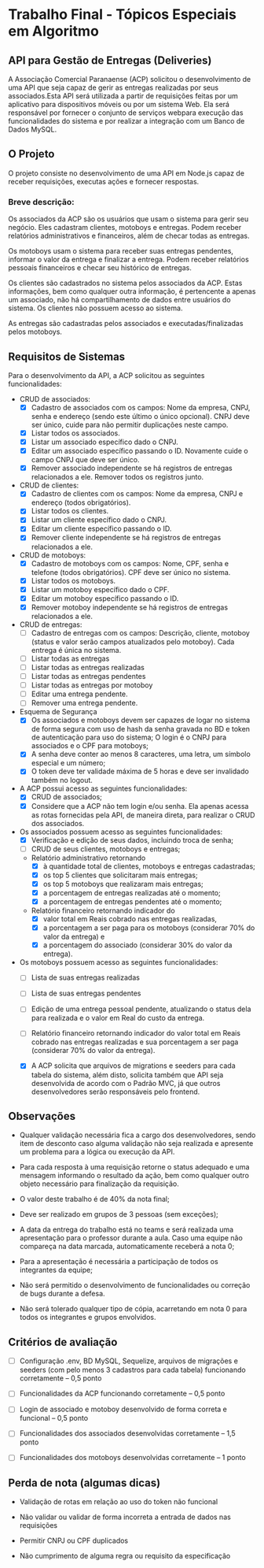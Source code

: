 # Trabalho Final - Tópicos Especiais em Algoritmo

## API para Gestão de Entregas (Deliveries)

A Associação Comercial Paranaense (ACP) solicitou o desenvolvimento de uma API que seja capaz de gerir as entregas realizadas por seus associados.Esta API será utilizada a partir de requisições feitas por um aplicativo para dispositivos móveis ou por um sistema Web. Ela será responsável  por fornecer  o  conjunto  de serviços  webpara  execução  das  funcionalidades  do sistema e por realizar a integração com um Banco de Dados MySQL.

## O Projeto

O  projeto consiste  no  desenvolvimento  de  uma  API  em  Node.js  capaz  de  receber requisições, executas ações e fornecer respostas. 

### Breve descrição:

Os associados da ACP são os usuários que usam o sistema para gerir seu negócio. Eles cadastram clientes, motoboys e entregas. Podem receber relatórios administrativos e financeiros, além de checar todas as entregas.

Os motoboys usam o sistema para receber suas entregas pendentes, informar o valor da entrega e finalizar a entrega. Podem receber relatórios pessoais financeiros e checar seu histórico de entregas.

Os clientes são cadastrados no sistema pelos associados da ACP. Estas informações, bem como qualquer outra informação, é pertencente a apenas um associado, não há compartilhamento de dados entre usuários do sistema. Os clientes não possuem acesso ao sistema.

As entregas são cadastradas pelos associados e executadas/finalizadas pelos motoboys.

## Requisitos de Sistemas

Para o desenvolvimento da API, a ACP solicitou as seguintes funcionalidades:

- CRUD de associados:
    - [x] Cadastro de associados com os campos: Nome da empresa, CNPJ, senha e endereço (sendo este último o único opcional). CNPJ deve ser único, cuide para não permitir duplicações neste campo.
    - [x] Listar todos os associados.
    - [x] Listar um associado específico dado o CNPJ.
    - [x] Editar um associado específico passando o ID. Novamente cuide o campo CNPJ que deve ser único.
    - [x] Remover associado independente se há registros de entregas relacionados a ele. Remover todos os registros junto.

- CRUD de clientes:
    - [x] Cadastro de clientes com os campos: Nome da empresa, CNPJ e endereço (todos obrigatórios).
    - [x] Listar todos os clientes.
    - [x] Listar um cliente específico dado o CNPJ.
    - [x] Editar um cliente específico passando o ID.
    - [x] Remover cliente independente se há registros de entregas relacionados a ele.

- CRUD de motoboys:
    - [x] Cadastro de motoboys com os campos: Nome, CPF, senha e telefone (todos obrigatórios). CPF deve ser único no sistema.
    - [x] Listar todos os motoboys.
    - [x] Listar um motoboy específico dado o CPF.
    - [x] Editar um motoboy específico passando o ID.
    - [x] Remover motoboy independente se há registros de entregas relacionados a ele.

- CRUD de entregas:
    - [ ] Cadastro de entregas com os campos: Descrição, cliente, motoboy (status e valor serão campos atualizados pelo motoboy). Cada entrega é única no sistema.
    - [ ] Listar todas as entregas
    - [ ] Listar todas as entregas realizadas
    - [ ] Listar todas as entregas pendentes
    - [ ] Listar todas as entregas por motoboy
    - [ ] Editar uma entrega pendente.
    - [ ] Remover uma entrega pendente.
 
 - Esquema de Segurança
    - [x] Os associados e motoboys devem ser capazes de logar no sistema de forma segura com uso de hash da senha gravada no BD e token de autenticação para uso do sistema; O login é o CNPJ para associados e o CPF para motoboys;
    - [x] A senha deve conter ao menos 8 caracteres, uma letra, um símbolo especial e um número;
    - [x] O token deve ter validade máxima de 5 horas e deve ser invalidado também no logout.

- A ACP possui acesso as seguintes funcionalidades:
    - [x] CRUD de associados;
    - [x] Considere que a ACP não tem login e/ou senha. Ela apenas acessa as rotas fornecidas pela API, de maneira direta, para realizar o CRUD dos associados.

- Os associados possuem acesso as seguintes funcionalidades:
    - [x] Verificação e edição de seus dados, incluindo troca de senha;
    - [ ] CRUD de seus clientes, motoboys e entregas;
    - Relatório administrativo retornando 
        - [x] à quantidade total de clientes, motoboys e entregas cadastradas; 
        - [x] os top 5 clientes que solicitaram mais entregas; 
        - [x] os top 5 motoboys que realizaram mais entregas; 
        - [x] a porcentagem de entregas realizadas até o momento;
        - [x] a porcentagem de entregas pendentes até o momento;
    - Relatório financeiro retornando indicador do 
        - [x] valor total em Reais cobrado nas entregas realizadas, 
        - [x] a porcentagem a ser paga para os motoboys (considerar 70% do valor da entrega) e 
        - [x] a porcentagem do associado (considerar 30% do valor da entrega).

- Os motoboys possuem acesso as seguintes funcionalidades:
    - [ ] Lista de suas entregas realizadas
    - [ ] Lista de suas entregas pendentes
    - [ ] Edição de uma entrega pessoal pendente, atualizando o status dela para realizada e o valor em Real do custo da entrega.
    - [ ] Relatório financeiro retornando indicador do valor total em Reais cobrado nas entregas realizadas e sua porcentagem a ser paga (considerar 70% do valor da entrega).

    - [x] A ACP solicita que arquivos de migrations e seeders para cada tabela do sistema, além disto, solicita também que API seja desenvolvida de acordo com o Padrão MVC, já que outros desenvolvedores serão responsáveis pelo frontend.

## Observações

- Qualquer validação necessária fica a cargo dos desenvolvedores, sendo item de desconto caso alguma validação não seja realizada e apresente um problema para a lógica ou execução da API.

- Para cada resposta à uma requisição retorne o status adequado e uma mensagem informando o resultado da ação, bem como qualquer outro objeto necessário para finalização da requisição.

- O valor deste trabalho é de 40% da nota final;

- Deve ser realizado em grupos de 3 pessoas (sem exceções);

- A data da entrega do trabalho está no teams e será realizada uma apresentação para o professor durante a aula. Caso uma equipe não compareça na data marcada, automaticamente receberá a nota 0;

- Para a apresentação é necessária a participação de todos os integrantes da equipe;

- Não será permitido o desenvolvimento de funcionalidades ou correção de bugs durante a defesa.

- Não será tolerado qualquer tipo de cópia, acarretando em nota 0 para todos os integrantes e grupos envolvidos.

## Critérios de avaliação

- [ ] Configuração .env, BD MySQL, Sequelize, arquivos de migrações e seeders (com pelo menos 3 cadastros para cada tabela) funcionando corretamente – 0,5 ponto

- [ ] Funcionalidades da ACP funcionando corretamente – 0,5 ponto

- [ ] Login de associado e motoboy desenvolvido de forma correta e funcional – 0,5 ponto

- [ ] Funcionalidades dos associados desenvolvidas corretamente – 1,5 ponto

- [ ] Funcionalidades dos motoboys desenvolvidas corretamente – 1 ponto

## Perda de nota (algumas dicas)

- Validação de rotas em relação ao uso do token não funcional

- Não validar ou validar de forma incorreta a entrada de dados nas requisições

- Permitir CNPJ ou CPF duplicados

- Não cumprimento de alguma regra ou requisito da especificação

